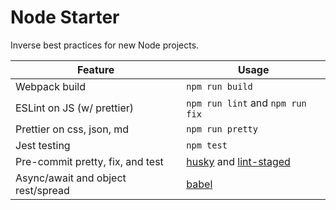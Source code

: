 # Node Starter

Inverse best practices for new Node projects.

| Feature                            | Usage                                                                                               |
| ---------------------------------- | --------------------------------------------------------------------------------------------------- |
| Webpack build                      | `npm run build`                                                                                     |
| ESLint on JS (w/ prettier)         | `npm run lint` and `npm run fix`                                                                    |
| Prettier on css, json, md          | `npm run pretty`                                                                                    |
| Jest testing                       | `npm test`                                                                                          |
| Pre-commit pretty, fix, and test   | [husky](https://github.com/typicode/husky) and [lint-staged](https://github.com/okonet/lint-staged) |
| Async/await and object rest/spread | [babel](https://github.com/babel/babel)                                                             |
